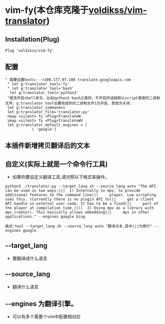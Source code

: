 # vim-fy(本仓库克隆于[voldikss/vim-translator](https://github.com/voldikss/vim-translator))
## Installation(Plug)

```
Plug 'voldikss/vim-fy'
```
## 配置
```
" 需要设置hosts--->108.177.97.100 translate.googleapis.com
 " let g:translator_tool='fy'
 " let g:translator_tool='bash'
  let g:translator_tool='python3'
 "是否开启shell命令，比如python3 bash之类的。不开启的话就默认script里面的二进制文件。g:translator_tool也要改成你的二进制文件1为开启，其他为关闭.
 let g:translator_command=1
 let g:translator_file='translator.py'
 nmap <silent> fy <Plug>TranslateW
 vmap <silent> fy <Plug>TranslateWV
 let g:translator_default_engines = [
            \ 'google']
```
## 本插件新增拷贝翻译后的文本

## 自定义(实际上就是一个命令行工具)
- 如果你要自定义翻译工具,请对照以下格式来操作。
```
python3 ./translator.py --target_lang zh --source_lang auto "The API can be used in two ways:|||  1) Internally in mpv, to provide additional features to the command line|||     player. Lua scripting uses this. (Currently there is no plugin API to|||     get a client API handle in external user code. It has to be a fixed|||     part of the player at compilation time.)|||  2) Using mpv as a library with mpv_create(). This basically allows embedding|||     mpv in other applications." --engines google bing
```
```
格式:tool --target_lang zh --source_lang auto "翻译文本,其中|||为换行" --engines google
```
## --target_lang
- 要翻译成什么语言
## --source_lang
- 翻译什么语言
## --engines 为翻译引擎。
- 可以有多个需要个vim中配置相对应


